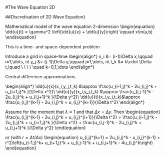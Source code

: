 #The Wave Equation 2D


##Discretisation of 2D Wave Equation}

Mathematical model of the wave equation 2-dimension
\begin{equation}
\dd{u}{t} = \gamma^2 \left(\dd{u}{x} + \dd{u}{y}\right) \qquad x\in(a,b)
\end{equation}

This is a time- and space-dependent problem

Introduce a grid in space-time
\begin{align*}
x_i &= (i-1)\Delta x,\qquad i=1,\dots, n\\
y_j &= (j-1)\Delta y,\qquad j=1,\dots, n\\
t_k &= k\cdot \Delta t,\quad \ \ \ \ \quad k=0,1,\dots
\end{align*}




Central difference approximations

\begin{align*}
\dd{u}{x}(x_i,y_j,t_k) &\approx \frac{u_{i-1,j}^k - 2u_{i,j}^k + u_{i+1,j}^k }{\Delta x^2}\\
\dd{u}{y}(x_i,y_j,t_k) &\approx \frac{u_{i,j-1}^k - 2u_{i,j}^k + u_{i,j+1}^k }{\Delta y^2}\\
\dd{u}{t}(x_i,y_j,t_k)&\approx \frac{u_{i,j}^{k-1} - 2u_{i,j}^k + u_{i,j}^{k+1}}{\Delta t^2}
\end{align*}

Assume for the moment that $\lambda\equiv 1$  and that $\Delta x = \Delta y$. Then
\begin{equation}
\frac{u_{i,j}^{k-1} - 2u_{i,j}^k + u_{i,j}^{i+1}}{\Delta t^2} = \frac{u_{i-1,j}^k - 2u_{i,j}^k + u_{i+1,j}^k }{\Delta x^2} + \frac{u_{i,j-1}^k - 2u_{i,j}^k + u_{i,j+1}^k }{\Delta y^2}
\end{equation}

or (with $r=\Delta t/ \Delta x$)
\begin{equation}
u_{i,j}^{k+1} = 2u_{i,j}^k - u_{i,j}^{k-1}  + r^2\left(u_{i-1,j}^k+ u_{i+1,j}^k + u_{i,j-1}^k  + u_{i,j+1}^k - 4u_{i,j}^k\right)
\end{equation}